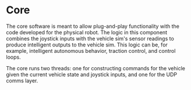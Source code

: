 # Core #

The core software is meant to allow plug-and-play functionality with the code developed for the physical robot. The
logic in this component combines the joystick inputs with the vehicle sim's sensor readings to produce intelligent
outputs to the vehicle sim. This logic can be, for example, intelligent autonomous behavior, traction control, and
control loops.

The core runs two threads: one for constructing commands for the vehicle given the current vehicle state and joystick
inputs, and one for the UDP comms layer.
